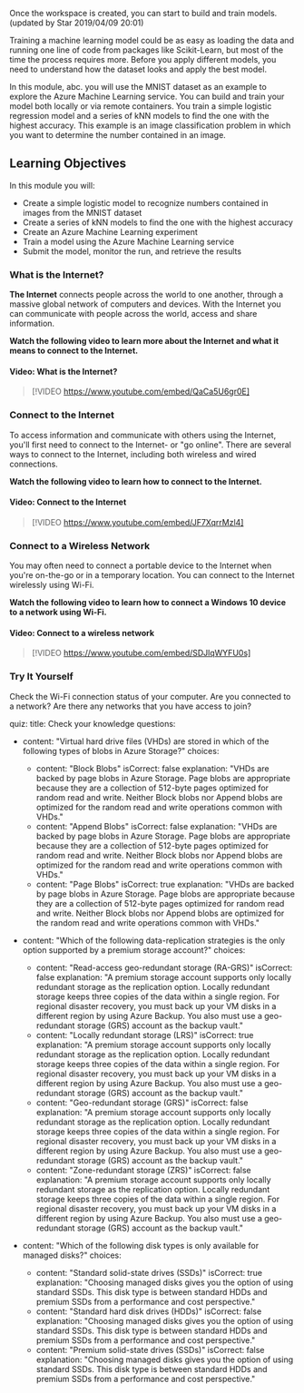 
Once the workspace is created, you can start to build and train models.  (updated by Star 2019/04/09 20:01)

Training a machine learning model could be as easy as loading the data and running one line of code from packages like Scikit-Learn, but most of the time the process requires more. Before you apply different models, you need to understand how the dataset looks and apply the best model.

In this module, abc. you will use the MNIST dataset as an example to explore the Azure Machine Learning service. You can build and train your model both locally or via remote containers. You  train a simple logistic regression model and a series of kNN models to find the one with the highest accuracy. This example is an image classification problem in which you want to determine the number contained in an image.

## Learning Objectives

In this module you will:

- Create a simple logistic model to recognize numbers contained in images from the MNIST dataset
- Create a series of kNN models to find the one with the highest accuracy
- Create an Azure Machine Learning experiment
- Train a model using the Azure Machine Learning service
- Submit the model, monitor the run, and retrieve the results


### What is the Internet?

**The Internet** connects people across the world to one another, through a massive global network of computers and devices. With the Internet you can communicate with people across the world, access and share information.

**Watch the following video to learn more about the Internet and what it means to connect to the Internet.**


#### Video: What is the Internet?
> [!VIDEO https://www.youtube.com/embed/QaCa5U6gr0E]

### Connect to the Internet

To access information and communicate with others using the Internet, you'll first need to connect to the Internet- or "go online". There are several ways to connect to the Internet, including both wireless and wired connections.

**Watch the following video to learn how to connect to the Internet.**


#### Video: Connect to the Internet
> [!VIDEO https://www.youtube.com/embed/JF7XqrrMzl4]

### Connect to a Wireless Network

You may often need to connect a portable device to the Internet when you're on-the-go or in a temporary location.  You can connect to the Internet wirelessly using Wi-Fi.

**Watch the following video to learn how to connect a Windows 10 device to a network using Wi-Fi.**


#### Video: Connect to a wireless network
> [!VIDEO https://www.youtube.com/embed/SDJlqWYFU0s]


### Try It Yourself

Check the Wi-Fi connection status of your computer.  Are you connected to a network?  Are there any networks that you have access to join?

quiz:
  title: Check your knowledge
  questions:

  - content: "Virtual hard drive files (VHDs) are stored in which of the following types of blobs in Azure Storage?"
    choices: 
    - content: "Block Blobs"
      isCorrect: false
      explanation: "VHDs are backed by page blobs in Azure Storage. Page blobs are appropriate because they are a collection of 512-byte pages optimized for random read and write. Neither Block blobs nor Append blobs are optimized for the random read and write operations common with VHDs."
    - content: "Append Blobs"
      isCorrect: false
      explanation: "VHDs are backed by page blobs in Azure Storage. Page blobs are appropriate because they are a collection of 512-byte pages optimized for random read and write. Neither Block blobs nor Append blobs are optimized for the random read and write operations common with VHDs."
    - content: "Page Blobs"
      isCorrect: true
      explanation: "VHDs are backed by page blobs in Azure Storage. Page blobs are appropriate because they are a collection of 512-byte pages optimized for random read and write. Neither Block blobs nor Append blobs are optimized for the random read and write operations common with VHDs."

  - content: "Which of the following data-replication strategies is the only option supported by a premium storage account?"
    choices: 
    - content: "Read-access geo-redundant storage (RA-GRS)"
      isCorrect: false
      explanation: "A premium storage account supports only locally redundant storage as the replication option. Locally redundant storage keeps three copies of the data within a single region. For regional disaster recovery, you must back up your VM disks in a different region by using Azure Backup. You also must use a geo-redundant storage (GRS) account as the backup vault."
    - content: "Locally redundant storage (LRS)"
      isCorrect: true
      explanation: "A premium storage account supports only locally redundant storage as the replication option. Locally redundant storage keeps three copies of the data within a single region. For regional disaster recovery, you must back up your VM disks in a different region by using Azure Backup. You also must use a geo-redundant storage (GRS) account as the backup vault."
    - content: "Geo-redundant storage (GRS)"
      isCorrect: false
      explanation: "A premium storage account supports only locally redundant storage as the replication option. Locally redundant storage keeps three copies of the data within a single region. For regional disaster recovery, you must back up your VM disks in a different region by using Azure Backup. You also must use a geo-redundant storage (GRS) account as the backup vault."
    - content: "Zone-redundant storage (ZRS)"
      isCorrect: false
      explanation: "A premium storage account supports only locally redundant storage as the replication option. Locally redundant storage keeps three copies of the data within a single region. For regional disaster recovery, you must back up your VM disks in a different region by using Azure Backup. You also must use a geo-redundant storage (GRS) account as the backup vault."

  - content: "Which of the following disk types is only available for managed disks?"
    choices: 
    - content: "Standard solid-state drives (SSDs)"
      isCorrect: true
      explanation: "Choosing managed disks gives you the option of using standard SSDs. This disk type is between standard HDDs and premium SSDs from a performance and cost perspective."
    - content: "Standard hard disk drives (HDDs)"
      isCorrect: false
      explanation: "Choosing managed disks gives you the option of using standard SSDs. This disk type is between standard HDDs and premium SSDs from a performance and cost perspective."
    - content: "Premium solid-state drives (SSDs)"
      isCorrect: false
      explanation: "Choosing managed disks gives you the option of using standard SSDs. This disk type is between standard HDDs and premium SSDs from a performance and cost perspective."
